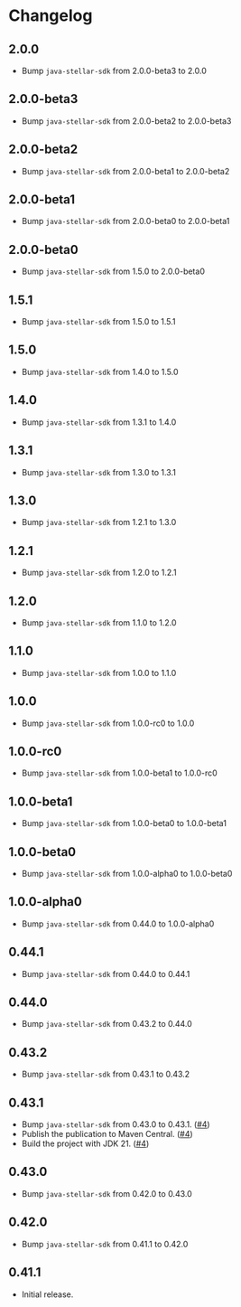 # Changelog

## 2.0.0
* Bump `java-stellar-sdk` from 2.0.0-beta3 to 2.0.0

## 2.0.0-beta3
* Bump `java-stellar-sdk` from 2.0.0-beta2 to 2.0.0-beta3

## 2.0.0-beta2
* Bump `java-stellar-sdk` from 2.0.0-beta1 to 2.0.0-beta2

## 2.0.0-beta1
* Bump `java-stellar-sdk` from 2.0.0-beta0 to 2.0.0-beta1

## 2.0.0-beta0
* Bump `java-stellar-sdk` from 1.5.0 to 2.0.0-beta0

## 1.5.1
* Bump `java-stellar-sdk` from 1.5.0 to 1.5.1

## 1.5.0
* Bump `java-stellar-sdk` from 1.4.0 to 1.5.0

## 1.4.0
* Bump `java-stellar-sdk` from 1.3.1 to 1.4.0

## 1.3.1
* Bump `java-stellar-sdk` from 1.3.0 to 1.3.1

## 1.3.0
* Bump `java-stellar-sdk` from 1.2.1 to 1.3.0

## 1.2.1
* Bump `java-stellar-sdk` from 1.2.0 to 1.2.1

## 1.2.0
* Bump `java-stellar-sdk` from 1.1.0 to 1.2.0

## 1.1.0
* Bump `java-stellar-sdk` from 1.0.0 to 1.1.0

## 1.0.0
* Bump `java-stellar-sdk` from 1.0.0-rc0 to 1.0.0

## 1.0.0-rc0
* Bump `java-stellar-sdk` from 1.0.0-beta1 to 1.0.0-rc0

## 1.0.0-beta1
* Bump `java-stellar-sdk` from 1.0.0-beta0 to 1.0.0-beta1

## 1.0.0-beta0
* Bump `java-stellar-sdk` from 1.0.0-alpha0 to 1.0.0-beta0

## 1.0.0-alpha0
* Bump `java-stellar-sdk` from 0.44.0 to 1.0.0-alpha0

## 0.44.1
* Bump `java-stellar-sdk` from 0.44.0 to 0.44.1

## 0.44.0
* Bump `java-stellar-sdk` from 0.43.2 to 0.44.0

## 0.43.2
* Bump `java-stellar-sdk` from 0.43.1 to 0.43.2

## 0.43.1
* Bump `java-stellar-sdk` from 0.43.0 to 0.43.1. ([#4](https://github.com/lightsail-network/java-stellar-sdk-android-spi/pull/4))
* Publish the publication to Maven Central. ([#4](https://github.com/lightsail-network/java-stellar-sdk-android-spi/pull/4))
* Build the project with JDK 21. ([#4](https://github.com/lightsail-network/java-stellar-sdk-android-spi/pull/4))

## 0.43.0
* Bump `java-stellar-sdk` from 0.42.0 to 0.43.0

## 0.42.0
* Bump `java-stellar-sdk` from 0.41.1 to 0.42.0

## 0.41.1
* Initial release.